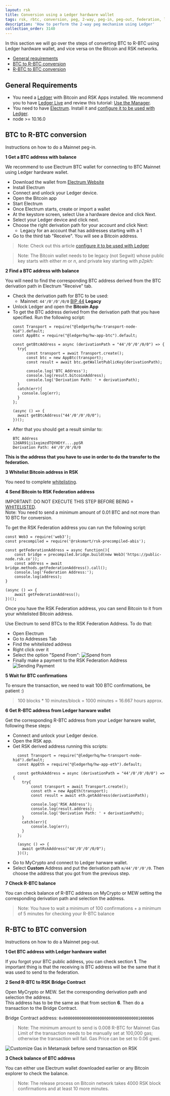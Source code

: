 ```yaml
---
layout: rsk
title: Conversion using a Ledger hardware wallet
tags: rsk, rbtc, conversion, peg, 2-way, peg-in, peg-out, federation, ledger
description: 'How to perform the 2-way peg mechanism using Ledger'
collection_order: 3140
---
```


In this section we will go over the steps of converting BTC to R-BTC using Ledger hardware wallet, and vice versa on the Bitcoin and RSK networks.

- [General requirements](#general-requirements)
- [BTC to R-BTC conversion](#btc-to-r-btc-conversion)
- [R-BTC to BTC conversion](#r-btc-to-btc-conversion)

## General Requirements

- You need a [Ledger](https://www.ledger.com/) with Bitcoin and
  RSK Apps installed. We recommend you to have
  [Ledger Live](https://www.ledger.com/pages/ledger-live)
  and review this tutorial:
  [Use the Manager](https://support.ledgerwallet.com/hc/en-us/articles/360006523674-Use-the-Manager).
- You need to have [Electrum](https://electrum.org/).
  Install it and [configure it to be used with Ledger](https://support.ledgerwallet.com/hc/en-us/articles/115005161925-Set-up-and-use-Electrum).
- node >= 10.16.0

## BTC to R-BTC conversion

Instructions on how to do a Mainnet peg-in.

**1 Get a BTC address with balance**

We recommend to use Electrum BTC wallet for connecting to
BTC Mainnet using Ledger hardware wallet.

- Download the wallet from
  [Electrum Website](https://bitzuma.com/posts/a-beginners-guide-to-the-electrum-bitcoin-wallet/)
- Install Electrum
- Connect and unlock your Ledger device.
- Open the Bitcoin app
- Start Electrum
- Once Electrum starts, create or import a wallet
- At the keystore screen, select Use a hardware device and click Next.
- Select your Ledger device and click next.
- Choose the right derivation path for your account and click Next:
  - Legacy for an account that has addresses starting with a 1
- Go to the third tab "Receive". You will see a Bitcoin address.

> Note: Check out this article
> [configure it to be used with Ledger](https://support.ledgerwallet.com/hc/en-us/articles/)

> Note: The Bitcoin wallet needs to be legacy (not Segwit) whose
> public key starts with either _m_ or _n_,
> and private key starting with _p2pkh:_

**2 Find a BTC address with balance**

You will need to find the corresponding BTC address derived
from the BTC derivation path in Electrum "Receive" tab.

- Check the derivation path for BTC to be used:
  - Mainnet: `44'/0'/0'/0/0`
    [BIP 44](https://github.com/bitcoin/bips/blob/master/bip-0044.mediawiki) **Legacy**
- Unlock Ledger and open the **Bitcoin App**
- To get the BTC address derived from the derivation path that you have specified. Run the following script:
  ```
  const Transport = require("@ledgerhq/hw-transport-node-hid").default;
  const AppBtc = require("@ledgerhq/hw-app-btc").default;

  const getBtcAddress = async (derivationPath = "44'/0'/0'/0/0") => {
    try{
        const transport = await Transport.create();
        const btc = new AppBtc(transport);
        const result = await btc.getWalletPublicKey(derivationPath);

        console.log('BTC Address');
        console.log(result.bitcoinAddress);
        console.log('Derivation Path: ' + derivationPath);
    }
    catch(err){
      console.log(err);
    }
  };

  (async () => {
    await getBtcAddress("44'/0'/0'/0/0");
  })();
  ```
- After that you should get a result similar to:
  ```
  BTC Address
  12dAR91ji1xqimzdTQYHDtY....ppSR
  Derivation Path: 44'/0'/0'/0/0
  ```

**This is the address that you have to use in order to do the transfer to the federation.**

**3 Whitelist Bitcoin address in RSK**

You need to complete [whitelisting](/rsk/rbtc/conversion/whitelist).

**4 Send Bitcoin to RSK Federation address**

<div class="fade alert alert-warning show">
  IMPORTANT: DO NOT EXECUTE THIS STEP BEFORE BEING =
  <a href="/rsk/rbtc/conversion/whitelist">WHITELISTED</a>.
</div>

<div class="fade alert alert-warning show">
Note: You need to send a minimum amount of 0.01 BTC and
not more than 10 BTC for conversion.
</div>

To get the RSK Federation address you can run the following script:

```
const Web3 = require('web3');
const precompiled = require('@rsksmart/rsk-precompiled-abis');

const getFederationAddress = async function(){
    const bridge = precompiled.bridge.build(new Web3('https://public-node.rsk.co'));
    const address = await bridge.methods.getFederationAddress().call();
    console.log('Federation Address:');
    console.log(address);
}

(async () => {
    await getFederationAddress();
})();
```

Once you have the RSK Federation address, you can send Bitcoin to it from your whitelisted Bitcoin address.

Use Electrum to send BTCs to the RSK Federation Address. To do that:

- Open Electrum
- Go to Addresses Tab
- Find the whitelisted address
- Right click over it
- Select the option "Spend From":
  ![Spend from](/assets/img/rsk/peg-ledger/electrumSpendFromOption.png)
- Finally make a payment to the RSK Federation Address
  ![Sending Payment](/assets/img/rsk/peg-ledger/electrumSpendFrom.png)

**5 Wait for BTC confirmations**

To ensure the transaction, we need to wait 100 BTC confirmations, be patient :)

> 100 blocks \* 10 minutes/block = 1000 minutes = 16.667 hours approx.

**6 Get R-BTC address from Ledger harware wallet**

Get the corresponding R-BTC address from your Ledger harware wallet, following these steps:

- Connect and unlock your Ledger device.
- Open the RSK app.
- Get RSK derived address running this scripts:
  ```
    const Transport = require("@ledgerhq/hw-transport-node-hid").default;
    const AppEth = require("@ledgerhq/hw-app-eth").default;

    const getRskAddress = async (derivationPath = "44'/0'/0'/0/0") => {
      try{
          const transport = await Transport.create();
          const eth = new AppEth(transport);
          const result = await eth.getAddress(derivationPath);

          console.log('RSK Address');
          console.log(result.address);
          console.log('Derivation Path: ' + derivationPath);
      }
      catch(err){
          console.log(err);
      }
    };

    (async () => {
      await getRskAddress("44'/0'/0'/0/0");
    })();

  ```
- Go to MyCrypto and connect to Ledger harware wallet.
- Select **Custom** Address and put the derivation path `m/44'/0'/0'/0`.
  Then choose the address that you got from the previous step.

**7 Check R-BTC balance**

You can check balance of R-BTC address on MyCrypto or MEW setting the corresponding derivation path and selection the address.

> Note: You have to wait a minimum of 100 confirmations + a minimum of 5 minutes for checking your R-BTC balance

## R-BTC to BTC conversion

Instructions on how to do a Mainnet peg-out.

**1 Get BTC address with Ledger hardware wallet**

If you forgot your BTC public address, you can check section **1**.
The important thing is that the receiving is BTC address will be
the same that it was used to send to the federation.

**2 Send R-BTC to RSK Bridge Contract**

Open MyCrypto or MEW.
Set the corresponding derivation path and selection the address. \
This address has to be the same as that from section **6**.
Then do a transaction to the Bridge Contract.

Bridge Contract address: `0x0000000000000000000000000000000001000006`

> Note: The minimum amount to send is 0.008 R-BTC for Mainnet
> Gas Limit of the transaction needs to be manually set at 100,000 gas;
> otherwise the transaction will fail.
> Gas Price can be set to 0.06 gwei.

![Customize Gas in Metamask before send transaction on RSK](/dist/images/metamask-gas-limit.png)

**3 Check balance of BTC address**

You can either use Electrum wallet downloaded earlier or
any Bitcoin explorer to check the balance.

> Note: The release process on Bitcoin network takes
> 4000 RSK block confirmations and at least 10 more minutes.
